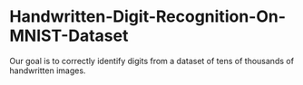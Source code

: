 # Handwritten-Digit-Recognition-On-MNIST-Dataset

Our goal is to correctly identify digits from a dataset of tens of thousands of handwritten images.  
